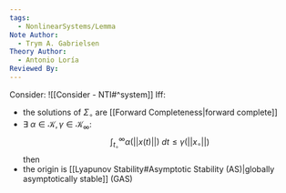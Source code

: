 ```yaml
---
tags:
  - NonlinearSystems/Lemma
Note Author:
  - Trym A. Gabrielsen
Theory Author:
  - Antonio Loría
Reviewed By:
---
```

Consider: ![[Consider - NTI#^system]]
Iff:
- the solutions of $\Sigma_\circ$ are [[Forward Completeness|forward complete]]
- $\exists~\alpha\in\mathcal{K},\gamma\in\mathcal{K}_\infty:$
	$$ \int_{t_\circ}^{\infty} \alpha(||x(t)||) ~dt \leq \gamma(||x_\circ||) $$
then
- the origin is [[Lyapunov Stability#Asymptotic Stability (AS)|globally asymptotically stable]] (GAS)






